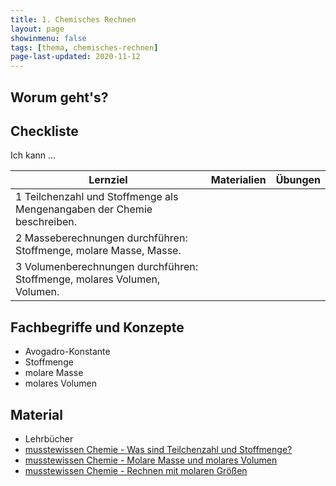 ```yaml
---
title: 1. Chemisches Rechnen
layout: page
showinmenu: false
tags: [thema, chemisches-rechnen]
page-last-updated: 2020-11-12
---
```


## Worum geht's?



## Checkliste

Ich kann ...

| Lernziel | Materialien | Übungen |
| ---      | ---         | ---     |
| 1 Teilchenzahl und Stoffmenge als Mengenangaben der Chemie beschreiben. |  |  |
| 2 Masseberechnungen durchführen: Stoffmenge, molare Masse, Masse. |  |  |
| 3 Volumenberechnungen durchführen: Stoffmenge, molares Volumen, Volumen. |  |  |

## Fachbegriffe und Konzepte

- Avogadro-Konstante
- Stoffmenge
- molare Masse
- molares Volumen

## Material

- Lehrbücher
- [musstewissen Chemie - Was sind Teilchenzahl und Stoffmenge?](https://www.youtube.com/watch?v=WDXYXykdkMQ)
- [musstewissen Chemie - Molare Masse und molares Volumen](https://www.youtube.com/watch?v=f0CcWMx1_ns)
- [musstewissen Chemie - Rechnen mit molaren Größen](https://www.youtube.com/watch?v=Mp9ss59KoWI)
